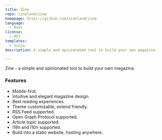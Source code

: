 ```yaml
---
title: Zine
repo: zineland/zine
homepage: https://github.com/zineland/zine
language:
  - Rust
license:
  - MIT
templates:
  - Jinja
description: A simple and opinionated tool to build your own magazine.

---
```


Zine - a simple and opinionated tool to build your own magazine.

### Features

- Mobile-first.
- Intuitive and elegant magazine design.
- Best reading experiences.
- Theme customizable, extend friendly.
- RSS Feed supported.
- Open Graph Protocol supported.
- Article topic supported.
- I18n and l10n supported.
- Build into a static website, hosting anywhere.
